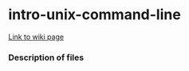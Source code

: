 # intro-unix-command-line
[Link to wiki page](https://github.com/gladstone-institutes/Bioinformatics-Workshops/wiki/Introduction-to-Unix-Command-Line)

### Description of files

